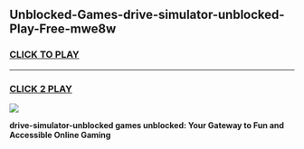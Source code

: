 
## Unblocked-Games-drive-simulator-unblocked-Play-Free-mwe8w
<h3>
<a href="https://premium76.site?title=drive-simulator-unblocked&ref=20M">CLICK TO PLAY</a></h3>
<hr>

<h3>
<a href="https://premium76.site?title=drive-simulator-unblocked&ref=20M">CLICK 2 PLAY</a>
  
</h3>

<a href="https://premium76.site?title=drive-simulator-unblocked&ref=19M"><img src="https://clearcache.store/games.png"></a>


**drive-simulator-unblocked games unblocked: Your Gateway to Fun and Accessible Online Gaming**
